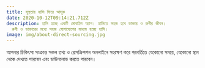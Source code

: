 ```yaml
---
title: সুস্থতায় হাসি ফিরে আসুক
date: 2020-10-12T09:14:21.712Z
description: হাসি হচ্ছে একটি মোবাইল অ্যাপ। হাসিতে সহজ হবে ডাক্তার ও রুগীর জীবন।
  রুগী ও ডাক্তারের মধ্যে সহজ যোগাযোগের মাধ্যম হচ্ছে হাসি।
image: img/about-direct-sourcing.jpg
---
```

<!--StartFragment-->

আপনার চিকিৎসা সংক্রান্ত সকল তথ্য ও প্রেসক্রিপশন অনলাইনে সংরক্ষণ করে পরবর্তিতে যেকোনো সময়ে, যেকোনো স্থান থেকে দেখতে পারবেন এবং ডাউনলোড করতে পারবেন।

<!--EndFragment-->